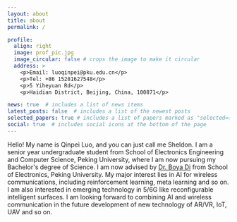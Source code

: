 ```yaml
---
layout: about
title: about
permalink: /

profile:
  align: right
  image: prof_pic.jpg
  image_circular: false # crops the image to make it circular
  address: >
    <p>Email: luoqinpei@pku.edu.cn</p>
    <p>Tel: +86 15281627548</p>
    <p>5 Yiheyuan Rd</p>
    <p>Haidian District, Beijing, China, 100871</p>

news: true  # includes a list of news items
latest_posts: false  # includes a list of the newest posts
selected_papers: true # includes a list of papers marked as "selected={true}"
social: true  # includes social icons at the bottom of the page
---
```


Hello! My name is Qinpei Luo, and you can just call me Sheldon. I am a senior year undergraduate student from School of Electronics Engineering and Computer Science, Peking University, where I am now pursuing my Bachelor's degree of Science. I am now advised by [Dr. Boya Di](https://ele.pku.edu.cn/dzxxen/info/1023/1583.htm) from School of Electronics, Peking University. My major interest lies in AI for wireless communications, including reinforcement learning, meta learning and so on. I am also interested in emerging technology in 5/6G like reconfigurable intelligent surfaces. I am looking forward to combining AI and wireless communication in the future development of new technology of AR/VR, IoT, UAV and so on.

<!-- Put your address / P.O. box / other info right below your picture. You can also disable any of these elements by editing `profile` property of the YAML header of your `_pages/about.md`. Edit `_bibliography/papers.bib` and Jekyll will render your [publications page](/al-folio/publications/) automatically.

Link to your social media connections, too. This theme is set up to use [Font Awesome icons](http://fortawesome.github.io/Font-Awesome/) and [Academicons](https://jpswalsh.github.io/academicons/), like the ones below. Add your Facebook, Twitter, LinkedIn, Google Scholar, or just disable all of them. -->
